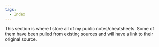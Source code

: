 ```yaml
---
tags:
  - Index
---
```


This section is where I store all of my public notes/cheatsheets. Some of them have been pulled from existing sources and will have a link to their original source.

<!-- ## Glossary

There are some terms used throughout this website that make understanding the content rather difficult if you're not familiar with them. So, I've created the following "glossary/legend" to help when you find a term you're unfamiliar with.

|   Word    | Description/Definition                                                                                                   |
| :-------: | ------------------------------------------------------------------------------------------------------------------------ |
| **Index** | A page that serves as the start of a section, sometimes with a table of contents or links to content within the section. | -->

<!-- This section serves as a table of contents for the various sub-sections that make up my notes.

- [API](API/index.md)
- [Software](Software/index.md)
  - [CLI](Software/CLI/index.md)
  - [Apps](Software/Apps/index.md)
    - [VSCode Extensions](Software/Apps/VSCode/Extensions.md)
    - [VSCode Shortcuts](Software/Apps/VSCode/Shortcuts.md) -->

<!--
- Development
  - [Badges][57]
- [Cheatsheets][56] - Roughly one page of tips/tricks for a wide variety of topics.
  - [Ansible][0]
  - API
    - [GraphQL][1]
    - [HTTP Status][2]
    - [Rest API][3]
  - Apps
    - [VSCode][4]
  - C-Like
    - [Go][5]
  - [CLI][6]
  - Config
    - [Dhall][7]
  - [CSS][8]
  - Databases
    - [MongoDB][9]
    - [MySQL][10]
  - Development
    - [Licenses][11]
    - [Semver][12]
  - DevOps
    - [Docker Compose][13]
    - [Dockerfile][14]
  - [Extensions][15]
  - Git
    - [Git Branch][16]
    - [Git Extras][17]
    - [Git Log Format][18]
    - [Git Log][19]
    - [Git Revisions][20]
    - [Git Tricks][21]
  - [HTML][22]
  - [Java and JVMs][23]
  - JavaScript
    - [Canvas][24]
    - [ES6][25]
    - [NPM][26]
    - [Web Workers][27]
  - [Jekyll][28]
  - JavaScript Libraries
    - [Gremlins][29]
    - [Jest][30]
    - [Moment][31]
    - [ShellJS][32]
    - [TypeScript][33]
    - [WebPack][34]
    - [Yarn][35]
  - Linux
    - [Pacman][36]
    - [Ubuntu][37]
  - MacOS
    - [AppleScript][38]
    - [OSX][39]
  - [Markup][40]
  - NodeJS
    - [FS][41]
    - [Path][42]
    - [Process][43]
    - [Stream][44]
    - [NodeJS][45]
    - [Package-json][46]
  - Others
    - [Badges][47]
    - [Gmail][49]
    - [Regexp][50]
    - [Social Images][51]
    - [Unicode][52]
  - [Python][53]
- [Infrastructure][54]
  - [Blogging][55]

[0]: /notes/cheatsheets/Ansible/ansible.md
[1]: /notes/cheatsheets/API/graphql.md
[2]: /notes/cheatsheets/API/http-status.md
[3]: /notes/cheatsheets/API/rest-api.md
[4]: /notes/cheatsheets/Apps/vscode.md
[5]: /notes/cheatsheets/C-Like/go.md
[6]: /notes/cheatsheets/CLI/command_line.md
[7]: /notes/cheatsheets/Config/dhall.md
[8]: /notes/cheatsheets/CSS/bootstrap.md
[9]: /notes/cheatsheets/Databases/mongodb.md
[10]: /notes/cheatsheets/Databases/mysql.md
[11]: /notes/cheatsheets/Development/licenses.md
[12]: /notes/cheatsheets/Development/semver.md
[13]: /notes/cheatsheets/DevOps/docker-compose.md
[14]: /notes/cheatsheets/DevOps/dockerfile.md
[15]: /notes/cheatsheets/Extensions/enmeti.md
[16]: /notes/cheatsheets/Git/git-branch.md
[17]: /notes/cheatsheets/Git/git-extras.md
[18]: /notes/cheatsheets/Git/git-log-format.md
[19]: /notes/cheatsheets/Git/git-log.md
[20]: /notes/cheatsheets/Git/git-revisions.md
[21]: /notes/cheatsheets/Git/git-tricks.md
[22]: /notes/cheatsheets/HTML/html.md
[23]: /notes/cheatsheets/Java-n-JVM/kotlin.md
[24]: /notes/cheatsheets/JavaScript/canvas.md
[25]: /notes/cheatsheets/JavaScript/es6.md
[26]: /notes/cheatsheets/JavaScript/npm.md
[27]: /notes/cheatsheets/JavaScript/web-workers.md
[28]: /notes/cheatsheets/Jekyll/jekyll.md
[29]: /notes/cheatsheets/js-libs/gremlins.md
[30]: /notes/cheatsheets/js-libs/jest.md
[31]: /notes/cheatsheets/js-libs/moment.md
[32]: /notes/cheatsheets/js-libs/shelljs.md
[33]: /notes/cheatsheets/js-libs/typescript.md
[34]: /notes/cheatsheets/js-libs/webpack.md
[35]: /notes/cheatsheets/js-libs/yarn.md
[36]: /notes/cheatsheets/Linux/pacman.md
[37]: /notes/cheatsheets/Linux/ubuntu.md
[38]: /notes/cheatsheets/macOS/applescript.md
[39]: /notes/cheatsheets/macOS/osx.md
[40]: /notes/cheatsheets/Markup/yaml.md
[41]: /notes/cheatsheets/NodeJS/nodejs-fs.md
[42]: /notes/cheatsheets/NodeJS/nodejs-path.md
[43]: /notes/cheatsheets/NodeJS/nodejs-process.md
[44]: /notes/cheatsheets/NodeJS/nodejs-stream.md
[45]: /notes/cheatsheets/NodeJS/nodejs.md
[46]: /notes/cheatsheets/NodeJS/package.json.md
[47]: /notes/cheatsheets/Others/badges.md
[49]: /notes/cheatsheets/Others/gmail.md
[50]: /notes/cheatsheets/Others/regexp.md
[51]: /notes/cheatsheets/Others/social-images.md
[52]: /notes/cheatsheets/Others/unicode.md
[53]: /notes/cheatsheets/Python/python.md
[54]: /notes/infrastructure/index.md
[55]: /notes/infrastructure/blog/new-post.md
[56]: /notes/cheatsheets/index.md
[57]: /notes/development/Badges.md -->
